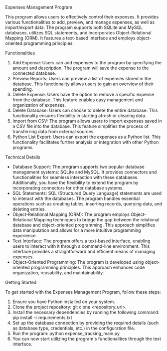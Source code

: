 Expenses Management Program

This program allows users to effectively control their expenses. It provides various functionalities to add, preview, and manage expenses, as well as import/export data. The program supports both SQLite and MySQL databases, utilizes SQL statements, and incorporates Object-Relational Mapping (ORM). It features a text-based interface and employs object-oriented programming principles.

Functionalities

1. Add Expense: Users can add expenses to the program by specifying the amount and description. The program will save the expense to the connected database.
2. Preview Reports: Users can preview a list of expenses stored in the database. This functionality allows users to gain an overview of their spending.
3. Delete Expense: Users have the option to remove a specific expense from the database. This feature enables easy management and organization of expenses.
4. Delete Database: Users can choose to delete the entire database. This functionality ensures flexibility in starting afresh or clearing data.
5. Import from CSV: The program allows users to import expenses saved in a CSV file into the database. This feature simplifies the process of transferring data from external sources.
6. Python List Export: Users can export the expenses as a Python list. This functionality facilitates further analysis or integration with other Python programs.

Technical Details

* Database Support: The program supports two popular database management systems: SQLite and MySQL. It provides connectors and functionalities for seamless interaction with these databases. Additionally, you have the flexibility to extend the program by incorporating connectors for other database systems.
* SQL Statements: SQL (Structured Query Language) statements are used to interact with the databases. The program handles essential operations such as creating tables, inserting records, querying data, and deleting entries.
* Object-Relational Mapping (ORM): The program employs Object-Relational Mapping techniques to bridge the gap between the relational database and object-oriented programming. This approach simplifies data manipulation and allows for a more intuitive programming experience.
* Text Interface: The program offers a text-based interface, enabling users to interact with it through a command-line environment. This interface provides a straightforward and efficient means of managing expenses.
* Object-Oriented Programming: The program is developed using object-oriented programming principles. This approach enhances code organization, reusability, and maintainability.

Getting Started

To get started with the Expenses Management Program, follow these steps:
1. Ensure you have Python installed on your system.
2. Clone the project repository: git clone <repository_url>.
3. Install the necessary dependencies by running the following command:
pip install -r requirements.txt
4. Set up the database connection by providing the required details (such as database type, credentials, etc.) in the configuration file.
5. Run the program:
python expense_tracking_main.py <comand>
6. You can now start utilizing the program's functionalities through the text interface.
